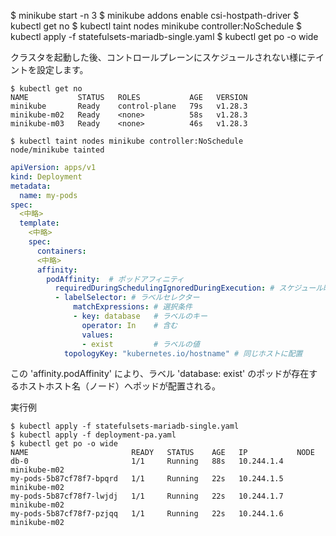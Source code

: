 $ minikube start -n 3
$ minikube addons enable csi-hostpath-driver
$ kubectl get no
$ kubectl taint nodes minikube controller:NoSchedule
$ kubectl apply -f statefulsets-mariadb-single.yaml 
$ kubectl get po -o wide


クラスタを起動した後、コントロールプレーンにスケジュールされない様にテイントを設定します。

```console
$ kubectl get no
NAME           STATUS   ROLES           AGE   VERSION
minikube       Ready    control-plane   79s   v1.28.3
minikube-m02   Ready    <none>          58s   v1.28.3
minikube-m03   Ready    <none>          46s   v1.28.3

$ kubectl taint nodes minikube controller:NoSchedule
node/minikube tainted
```


```deployment-pa.yaml
apiVersion: apps/v1
kind: Deployment
metadata:
  name: my-pods
spec:
  <中略>
  template:
    <中略>
    spec:
      containers:
      <中略>
      affinity:
        podAffinity:  # ポッドアフィニティ
          requiredDuringSchedulingIgnoredDuringExecution: # スケジュール時が対象
          - labelSelector: # ラベルセレクター
              matchExpressions: # 選択条件
              - key: database   # ラベルのキー
                operator: In    # 含む
                values:
                - exist         # ラベルの値
            topologyKey: "kubernetes.io/hostname" # 同じホストに配置
```

この 'affinity.podAffinity' により、ラベル 'database: exist' のポッドが存在するホストホスト名（ノード）へポッドが配置される。


実行例
```
$ kubectl apply -f statefulsets-mariadb-single.yaml 
$ kubectl apply -f deployment-pa.yaml 
$ kubectl get po -o wide
NAME                       READY   STATUS    AGE   IP           NODE
db-0                       1/1     Running   88s   10.244.1.4   minikube-m02
my-pods-5b87cf78f7-bpqrd   1/1     Running   22s   10.244.1.5   minikube-m02
my-pods-5b87cf78f7-lwjdj   1/1     Running   22s   10.244.1.7   minikube-m02
my-pods-5b87cf78f7-pzjqq   1/1     Running   22s   10.244.1.6   minikube-m02
```
